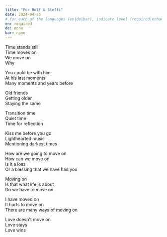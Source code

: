 ```yaml
---
title: "For Rolf & Steffi"
date: 2024-04-25
# for each of the languages (en|de|bar), indicate level (required|enhancing|minor|none)
en: required
de: none
bar: none
---
```

Time stands still  
Time moves on  
We move on  
Why

You could be with him  
At his last moments  
Many moments and years before

Old friends  
Getting older  
Staying the same

Transition time  
Quiet time  
Time for reflection

Kiss me before you go  
Lighthearted music  
Mentioning darkest times

How are we going to move on  
How can we move on  
Is it a loss  
Or a blessing that we have had you

Moving on  
Is that what life is about  
Do we have to move on

I have moved on  
It hurts to move on  
There are many ways of moving on

Love doesn't move on  
Love stays  
Love wins
